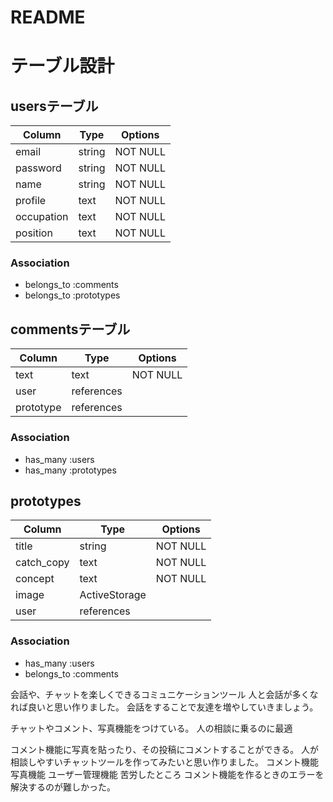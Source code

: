 # README


# テーブル設計

## usersテーブル

| Column     | Type   | Options  |
| ---------- | ------ | -------- |
| email      | string | NOT NULL |
| password   | string | NOT NULL |       
| name       | string | NOT NULL |
| profile    | text   | NOT NULL |
| occupation | text   | NOT NULL |
| position   | text   | NOT NULL |

### Association

- belongs_to :comments
- belongs_to :prototypes


## commentsテーブル

| Column    | Type       | Options  |
| --------- | ---------- | -------- |
| text      | text       | NOT NULL |
| user      | references |          |
| prototype | references |          |

### Association

- has_many :users
- has_many :prototypes


## prototypes

| Column     | Type          | Options  |
| ---------- | ------------- | -------- |
| title      | string        | NOT NULL |
| catch_copy | text          | NOT NULL |
| concept    | text          | NOT NULL |
| image      | ActiveStorage |          |
| user       | references    |          |

### Association

- has_many :users
- belongs_to :comments

会話や、チャットを楽しくできるコミュニケーションツール
人と会話が多くなれば良いと思い作りました。
会話をすることで友達を増やしていきましょう。

チャットやコメント、写真機能をつけている。
人の相談に乗るのに最適

コメント機能に写真を貼ったり、その投稿にコメントすることができる。
人が相談しやすいチャットツールを作ってみたいと思い作りました。
コメント機能
写真機能
ユーザー管理機能
苦労したところ
コメント機能を作るときのエラーを解決するのが難しかった。